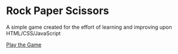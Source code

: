 # Rock Paper Scissors

A simple game created for the effort of learning and improving upon HTML/CSS/JavaScript

[Play the Game](https://z8phyr.github.io/odin-rockpaperscissors/)
